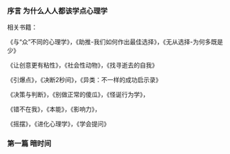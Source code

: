 ### 序言 为什么人人都该学点心理学

相关书籍：

《与“众”不同的心理学》，《助推-我们如何作出最佳选择》，《无从选择-为何多既是少》

《让创意更有粘性》，《社会性动物》，《找寻逝去的自我》

《引爆点》，《决断2秒间》，《异类：不一样的成功启示录》

《决策与判断》，《别做正常的傻瓜》，《怪诞行为学》，

《错不在我》，《本能》，《影响力》，

《摇摆》，《进化心理学》，《学会提问》

### 第一篇 暗时间
